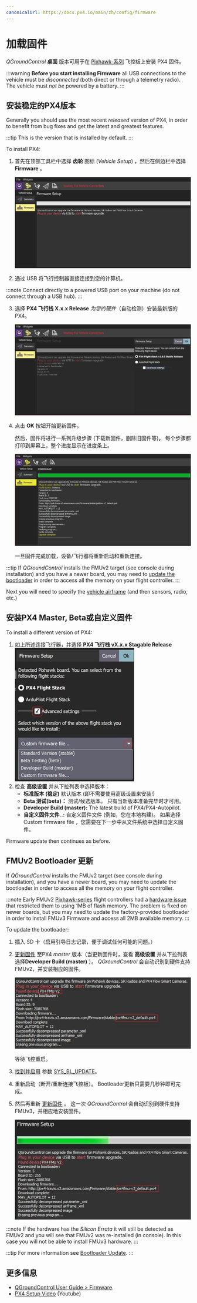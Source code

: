 ```yaml
---
canonicalUrl: https://docs.px4.io/main/zh/config/firmware
---
```


# 加载固件

*QGroundControl* **桌面** 版本可用于在 [Pixhawk-系列](../getting_started/flight_controller_selection.md) 飞控板上安装 PX4 固件。

:::warning
**Before you start installing Firmware** all USB connections to the vehicle must be *disconnected* (both direct or through a telemetry radio). The vehicle must *not be* powered by a battery.
:::

## 安装稳定的PX4版本

Generally you should use the most recent *released* version of PX4, in order to benefit from bug fixes and get the latest and greatest features.

:::tip
This is the version that is installed by default.
:::

To install PX4:

1. 首先在顶部工具栏中选择 **齿轮** 图标 (*Vehicle Setup*) ，然后在侧边栏中选择 **Firmware** 。
    
    ![固件断开连接](../../assets/qgc/setup/firmware/firmware_disconnected.jpg)

2. 通过 USB 将飞行控制器直接连接到您的计算机。
    
:::note
Connect directly to a powered USB port on your machine (do not connect through a USB hub).
:::

3. 选择 **PX4 飞行栈 X.x.x Release** *为您的硬件*（自动检测）安装最新版的PX4。
    
    ![默认安装 PX4](../../assets/qgc/setup/firmware/firmware_connected_default_px4.jpg)

4. 点击 **OK** 按钮开始更新固件。
    
    然后，固件将进行一系列升级步骤 (下载新固件，删除旧固件等)。 每个步骤都打印到屏幕上，整个进度显示在进度条上。
    
    ![固件升级完成](../../assets/qgc/setup/firmware/firmware_upgrade_complete.jpg)
    
    一旦固件完成加载，设备/飞行器将重新启动和重新连接。
    
:::tip
If *QGroundControl* installs the FMUv2 target (see console during installation) and you have a newer board, you may need to [update the bootloader](#bootloader) in order to access all the memory on your flight controller.
:::

Next you will need to specify the [vehicle airframe](../config/airframe.md) (and then sensors, radio, etc.)

<span id="custom"></span>

## 安装PX4 Master, Beta或自定义固件

To install a different version of PX4:

1. 如上所述连接飞行器，并选择 **PX4 飞行栈 vX.x.x Stagable Release** ![安装 PX4 版本](../../assets/qgc/setup/firmware/qgc_choose_firmware.jpg)
2. 检查 **高级设置** 并从下拉列表中选择版本： 
    * **标准版本 (稳定)** 默认版本 (即不需要使用高级设置来安装!)
    * **Beta 测试(beta)：** 测试/候选版本。 只有当新版本准备完毕时才可用。
    * **Developer Build (master):** The latest build of PX4/PX4-Autopilot.
    * **自定义固件文件..:** 自定义固件文件 (例如，您在本地构建)。 如果选择 Custom firmware file ，您需要在下一步中从文件系统中选择自定义固件。

Firmware update then continues as before.

<a id="bootloader"></a>

## FMUv2 Bootloader 更新

If *QGroundControl* installs the FMUv2 target (see console during installation), and you have a newer board, you may need to update the bootloader in order to access all the memory on your flight controller.

:::note
Early FMUv2 [Pixhawk-series](../flight_controller/pixhawk_series.md#fmu_versions) flight controllers had a [hardware issue](../flight_controller/silicon_errata.md#fmuv2-pixhawk-silicon-errata) that restricted them to using 1MB of flash memory. The problem is fixed on newer boards, but you may need to update the factory-provided bootloader in order to install FMUv3 Firmware and access all 2MB available memory.
:::

To update the bootloader:

1. 插入 SD 卡（启用引导日志记录，便于调试任何可能的问题。）
2. [更新固件](../config/firmware.md) 至PX4 *master* 版本（当更新固件时，查看 **高级设置** 并从下拉列表选择**Developer Build (master)** ）。 *QGroundControl* 会自动识别到硬件支持 FMUv2，并安装相应的固件。
    
    ![FMUv2 更新](../../assets/qgc/setup/firmware/bootloader_update.jpg)
    
    等待飞控重启。

3. [找到并启用](../advanced_config/parameters.md) 参数 [SYS_BL_UPDATE](../advanced_config/parameter_reference.md#SYS_BL_UPDATE)。

4. 重新启动（断开/重新连接飞控板）。 Bootloader更新只需要几秒钟即可完成。
5. 然后再重新 [更新固件](../config/firmware.md) 。 这一次 *QGroundControl* 会自动识别到硬件支持 FMUv3，并相应地安装固件。
    
    ![FMUv3 更新](../../assets/qgc/setup/firmware/bootloader_fmu_v3_update.jpg)
    
:::note
If the hardware has the *Silicon Errata* it will still be detected as FMUv2 and you will see that FMUv2 was re-installed (in console). In this case you will not be able to install FMUv3 hardware.
:::

:::tip
For more information see [Bootloader Update](../advanced_config/bootloader_update.md).
:::

## 更多信息

* [QGroundControl User Guide > Firmware](https://docs.qgroundcontrol.com/en/SetupView/Firmware.html).
* [PX4 Setup Video](https://youtu.be/91VGmdSlbo4) (Youtube)